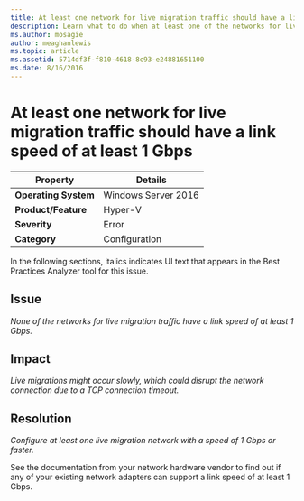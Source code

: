 ```yaml
---
title: At least one network for live migration traffic should have a link speed of at least 1 Gbps
description: Learn what to do when at least one of the networks for live migration traffic have a link speed of at least 1 Gbps.
ms.author: mosagie
author: meaghanlewis
ms.topic: article
ms.assetid: 5714df3f-f810-4618-8c93-e24881651100
ms.date: 8/16/2016
---
```

# At least one network for live migration traffic should have a link speed of at least 1 Gbps



|Property|Details|
|-|-|
|**Operating System**|Windows Server 2016|
|**Product/Feature**|Hyper-V|
|**Severity**|Error|
|**Category**|Configuration|

In the following sections, italics indicates UI text that appears in the Best Practices Analyzer tool for this issue.

## Issue
*None of the networks for live migration traffic have a link speed of at least 1 Gbps.*

## Impact
*Live migrations might occur slowly, which could disrupt the network connection due to a TCP connection timeout.*

## Resolution
*Configure at least one live migration network with a speed of 1 Gbps or faster.*

See the documentation from your network hardware vendor to find out if any of your existing network adapters can support a link speed of at least 1 Gbps.



